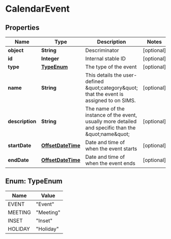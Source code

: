 
# CalendarEvent

## Properties
Name | Type | Description | Notes
------------ | ------------- | ------------- | -------------
**object** | **String** | Descriminator |  [optional]
**id** | **Integer** | Internal stable ID |  [optional]
**type** | [**TypeEnum**](#TypeEnum) | The type of the event |  [optional]
**name** | **String** | This details the user-defined \&quot;category\&quot; that the event is assigned to on SIMS. |  [optional]
**description** | **String** | The name of the instance of the event, usually more detailed and specific than the \&quot;name\&quot; |  [optional]
**startDate** | [**OffsetDateTime**](OffsetDateTime.md) | Date and time of when the event starts |  [optional]
**endDate** | [**OffsetDateTime**](OffsetDateTime.md) | Date and time of when the event ends |  [optional]


<a name="TypeEnum"></a>
## Enum: TypeEnum
Name | Value
---- | -----
EVENT | &quot;Event&quot;
MEETING | &quot;Meeting&quot;
INSET | &quot;Inset&quot;
HOLIDAY | &quot;Holiday&quot;



